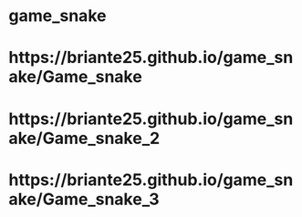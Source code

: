 # game_snake
<h1>https://briante25.github.io/game_snake/Game_snake
<h1>https://briante25.github.io/game_snake/Game_snake_2
<h1>https://briante25.github.io/game_snake/Game_snake_3
